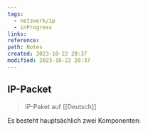 ```yaml
---
tags:
  - netzwerk/ip
  - inProgress
links: 
reference: 
path: Notes
created: 2023-10-22 20:37
modified: 2023-10-22 20:37
---
```

## IP-Packet 
> IP-Paket auf [[Deutsch]] 

Es besteht hauptsächlich zwei Komponenten:

